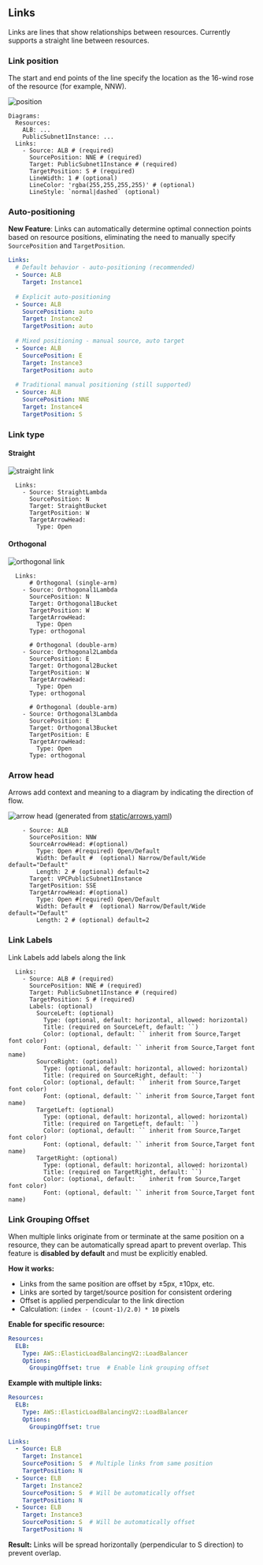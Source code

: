 ## Links

Links are lines that show relationships between resources. Currently supports a straight line between resources.

### Link position

The start and end points of the line specify the location as the 16-wind rose of the resource (for example, NNW).

![position](static/position.png)

```
Diagrams:
  Resources:
    ALB: ...
    PublicSubnet1Instance: ...
  Links:
    - Source: ALB # (required)
      SourcePosition: NNE # (required)
      Target: PublicSubnet1Instance # (required)
      TargetPosition: S # (required)
      LineWidth: 1 # (optional)
      LineColor: 'rgba(255,255,255,255)' # (optional)
      LineStyle: `normal|dashed` (optional)
```

### Auto-positioning

**New Feature**: Links can automatically determine optimal connection points based on resource positions, eliminating the need to manually specify `SourcePosition` and `TargetPosition`.

```yaml
Links:
  # Default behavior - auto-positioning (recommended)
  - Source: ALB
    Target: Instance1
    
  # Explicit auto-positioning
  - Source: ALB
    SourcePosition: auto
    Target: Instance2
    TargetPosition: auto
    
  # Mixed positioning - manual source, auto target
  - Source: ALB
    SourcePosition: E
    Target: Instance3
    TargetPosition: auto
    
  # Traditional manual positioning (still supported)
  - Source: ALB
    SourcePosition: NNE
    Target: Instance4
    TargetPosition: S
```

### Link type

#### Straight
![straight link](static/link-straight.png)
```
  Links:
    - Source: StraightLambda
      SourcePosition: N
      Target: StraightBucket
      TargetPosition: W
      TargetArrowHead:
        Type: Open
```

#### Orthogonal
![orthogonal link](static/link-orthogonal.png)
```
  Links:
      # Orthogonal (single-arm)
    - Source: Orthogonal1Lambda
      SourcePosition: N
      Target: Orthogonal1Bucket
      TargetPosition: W
      TargetArrowHead:
        Type: Open
      Type: orthogonal

      # Orthogonal (double-arm)
    - Source: Orthogonal2Lambda
      SourcePosition: E
      Target: Orthogonal2Bucket
      TargetPosition: W
      TargetArrowHead:
        Type: Open
      Type: orthogonal

      # Orthogonal (double-arm)
    - Source: Orthogonal3Lambda
      SourcePosition: E
      Target: Orthogonal3Bucket
      TargetPosition: E
      TargetArrowHead:
        Type: Open
      Type: orthogonal
```


### Arrow head

Arrows add context and meaning to a diagram by indicating the direction of flow.

![arrow head](static/arrows.png)
(generated from [static/arrows.yaml](static/arrows.yaml))

```
    - Source: ALB
      SourcePosition: NNW
      SourceArrowHead: #(optional)
        Type: Open #(required) Open/Default
        Width: Default #  (optional) Narrow/Default/Wide default="Default"
        Length: 2 # (optional) default=2
      Target: VPCPublicSubnet1Instance
      TargetPosition: SSE
      TargetArrowHead: #(optional)
        Type: Open #(required) Open/Default
        Width: Default #  (optional) Narrow/Default/Wide default="Default"
        Length: 2 # (optional) default=2
```

### Link Labels

Link Labels add labels along the link

```
  Links:
    - Source: ALB # (required)
      SourcePosition: NNE # (required)
      Target: PublicSubnet1Instance # (required)
      TargetPosition: S # (required)
      Labels: (optional)
        SourceLeft: (optional)
          Type: (optional, default: horizontal, allowed: horizontal) 
          Title: (required on SourceLeft, default: ``)
          Color: (optional, default: `` inherit from Source,Target font color)
          Font: (optional, default: `` inherit from Source,Target font name)
        SourceRight: (optional)
          Type: (optional, default: horizontal, allowed: horizontal) 
          Title: (required on SourceRight, default: ``)
          Color: (optional, default: `` inherit from Source,Target font color)
          Font: (optional, default: `` inherit from Source,Target font name)
        TargetLeft: (optional)
          Type: (optional, default: horizontal, allowed: horizontal) 
          Title: (required on TargetLeft, default: ``)
          Color: (optional, default: `` inherit from Source,Target font color)
          Font: (optional, default: `` inherit from Source,Target font name)
        TargetRight: (optional)
          Type: (optional, default: horizontal, allowed: horizontal) 
          Title: (required on TargetRight, default: ``)
          Color: (optional, default: `` inherit from Source,Target font color)
          Font: (optional, default: `` inherit from Source,Target font name)
```

### Link Grouping Offset

When multiple links originate from or terminate at the same position on a resource, they can be automatically spread apart to prevent overlap. This feature is **disabled by default** and must be explicitly enabled.

**How it works:**
- Links from the same position are offset by ±5px, ±10px, etc.
- Links are sorted by target/source position for consistent ordering
- Offset is applied perpendicular to the link direction
- Calculation: `(index - (count-1)/2.0) * 10` pixels

**Enable for specific resource:**
```yaml
Resources:
  ELB:
    Type: AWS::ElasticLoadBalancingV2::LoadBalancer
    Options:
      GroupingOffset: true  # Enable link grouping offset
```

**Example with multiple links:**
```yaml
Resources:
  ELB:
    Type: AWS::ElasticLoadBalancingV2::LoadBalancer
    Options:
      GroupingOffset: true
      
Links:
  - Source: ELB
    Target: Instance1
    SourcePosition: S  # Multiple links from same position
    TargetPosition: N
  - Source: ELB
    Target: Instance2
    SourcePosition: S  # Will be automatically offset
    TargetPosition: N
  - Source: ELB
    Target: Instance3
    SourcePosition: S  # Will be automatically offset
    TargetPosition: N
```

**Result:** Links will be spread horizontally (perpendicular to S direction) to prevent overlap.


